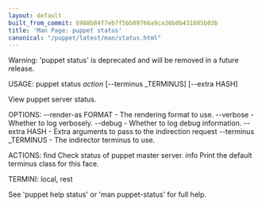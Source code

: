 ```yaml
---
layout: default
built_from_commit: 6988b84f7eb7f5bb89766a9ca36b0b431685b03b
title: 'Man Page: puppet status'
canonical: "/puppet/latest/man/status.html"
---
```


<div class='mp'>
<p>Warning: 'puppet status' is deprecated and will be removed in a future release.</p>

<p>USAGE: puppet status <var>action</var> [--terminus _TERMINUS] [--extra HASH]</p>

<p>View puppet server status.</p>

<p>OPTIONS:
  --render-as FORMAT             - The rendering format to use.
  --verbose                      - Whether to log verbosely.
  --debug                        - Whether to log debug information.
  --extra HASH                   - Extra arguments to pass to the indirection
                                   request
  --terminus _TERMINUS           - The indirector terminus to use.</p>

<p>ACTIONS:
  find    Check status of puppet master server.
  info    Print the default terminus class for this face.</p>

<p>TERMINI: local, rest</p>

<p>See 'puppet help status' or 'man puppet-status' for full help.</p>

</div>
